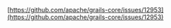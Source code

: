 [https://github.com/apache/grails-core/issues/12953](https://github.com/apache/grails-core/issues/12953)
